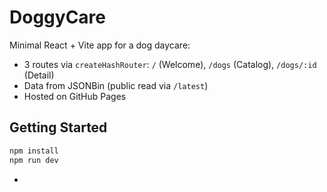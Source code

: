 # DoggyCare

Minimal React + Vite app for a dog daycare:

- 3 routes via `createHashRouter`: `/` (Welcome), `/dogs` (Catalog), `/dogs/:id` (Detail)
- Data from JSONBin (public read via `/latest`)
- Hosted on GitHub Pages

## Getting Started

```bash
npm install
npm run dev
```
-